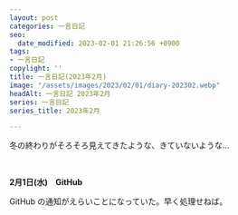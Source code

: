 ```yaml
---
layout: post
categories: 一言日記
seo:
  date_modified: 2023-02-01 21:26:56 +0900
tags:
- 一言日記
copylight: ''
title: 一言日記(2023年2月)
image: "/assets/images/2023/02/01/diary-202302.webp"
headAlt: 一言日記 2023年2月
series: 一言日記
series_title: 2023年2月

---
```

冬の終わりがそろそろ見えてきたような、きていないような…

<br>

**2月1日(水)　GitHub**

GitHub の通知がえらいことになっていた。早く処理せねば。
